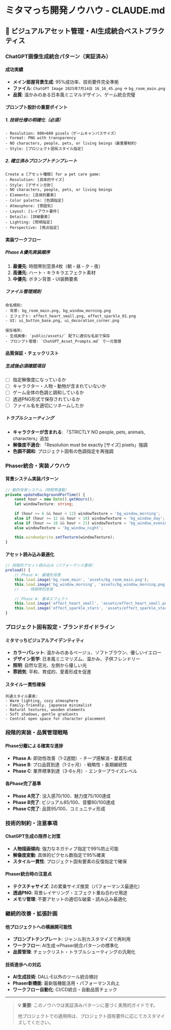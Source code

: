 # ミタマっち開発ノウハウ - CLAUDE.md

## 🎨 ビジュアルアセット管理・AI生成統合ベストプラクティス

### ChatGPT画像生成統合パターン（実証済み）

#### 成功実績
- **メイン部屋背景生成**: 95%成功率、技術要件完全準拠
- **ファイル**: `ChatGPT Image 2025年7月14日 16_16_45.png` → `bg_room_main.png`
- **品質**: 温かみのある日本風ミニマルデザイン、ゲーム統合完璧

#### プロンプト設計の重要ポイント

##### 1. 技術仕様の明確化（必須）
```
- Resolution: 800×600 pixels（ゲームキャンバスサイズ）
- Format: PNG with transparency
- NO characters, people, pets, or living beings（最重要制約）
- Style: [プロジェクト固有スタイル指定]
```

##### 2. 確立済みプロンプトテンプレート
```
Create a [アセット種類] for a pet care game:
- Resolution: [具体的サイズ]
- Style: [デザイン方針]
- NO characters, people, pets, or living beings
- Elements: [具体的要素]
- Color palette: [色調指定]
- Atmosphere: [雰囲気]
- Layout: [レイアウト要件]
- Details: [詳細要素]
- Lighting: [照明指定]
- Perspective: [視点指定]
```

#### 実装ワークフロー

##### Phase A優先実装順序
1. **最優先**: 時間帯別窓景4枚（朝・昼・夕・夜）
2. **高優先**: ハート・キラキラエフェクト素材
3. **中優先**: ボタン背景・UI装飾要素

##### ファイル管理規則
```
命名規則:
- 背景: bg_room_main.png, bg_window_morning.png
- エフェクト: effect_heart_small.png, effect_sparkle_01.png
- UI: ui_button_base.png, ui_decoration_corner.png

保存場所:
- 生成画像: `public/assets/` 配下に適切な名前で保存
- プロンプト管理: `ChatGPT_Asset_Prompts.md` で一元管理
```

#### 品質保証・チェックリスト

##### 生成後必須確認項目
- [ ] 指定解像度になっているか
- [ ] キャラクター・人物・動物が含まれていないか
- [ ] ゲーム全体の色調と調和しているか
- [ ] 透過PNG形式で保存されているか
- [ ] ファイル名を適切にリネームしたか

##### トラブルシューティング
- **キャラクターが含まれる**: 「STRICTLY NO people, pets, animals, characters」追加
- **解像度不適合**: 「Resolution must be exactly [サイズ] pixels」強調
- **色調不調和**: プロジェクト固有の色調指定を再強調

### Phaser統合・実装ノウハウ

#### 背景システム実装パターン
```typescript
// 動的背景システム（時間帯連動）
private updateBackgroundForTime() {
    const hour = new Date().getHours();
    let windowTexture: string;
    
    if (hour >= 6 && hour < 12) windowTexture = 'bg_window_morning';
    else if (hour >= 12 && hour < 18) windowTexture = 'bg_window_day';
    else if (hour >= 18 && hour < 21) windowTexture = 'bg_window_evening';
    else windowTexture = 'bg_window_night';
    
    this.windowSprite.setTexture(windowTexture);
}
```

#### アセット読み込み最適化
```typescript
// 段階的アセット読み込み（パフォーマンス重視）
preload() {
    // Phase A: 最優先背景
    this.load.image('bg_room_main', 'assets/bg_room_main.png');
    this.load.image('bg_window_morning', 'assets/bg_window_morning.png');
    // ... 時間帯別窓景
    
    // Phase A: 基本エフェクト
    this.load.image('effect_heart_small', 'assets/effect_heart_small.png');
    this.load.image('effect_sparkle_stars', 'assets/effect_sparkle_stars.png');
}
```

### プロジェクト固有設定・ブランドガイドライン

#### ミタマっちビジュアルアイデンティティ
- **カラーパレット**: 温かみのあるベージュ、ソフトブラウン、優しいイエロー
- **デザイン哲学**: 日本風ミニマリズム、温かみ、子供フレンドリー
- **照明**: 自然な窓光、左側から優しい光
- **雰囲気**: 平和、育成的、愛着形成を促進

#### スタイル一貫性確保
```
共通スタイル要素:
- Warm lighting, cozy atmosphere
- Family-friendly, japanese minimalist
- Natural textures, wooden elements
- Soft shadows, gentle gradients
- Central open space for character placement
```

### 段階的実装・品質管理戦略

#### Phase分離による確実な進捗
- **Phase A**: 即効性改善（1-2週間）- チープ感解消・愛着形成
- **Phase B**: プロ品質到達（1-2ヶ月）- 戦略性・長期継続性
- **Phase C**: 業界標準到達（3-6ヶ月）- エンタープライズレベル

#### 各Phase完了基準
- **Phase A完了**: 没入感70/100、魅力度75/100達成
- **Phase B完了**: ビジュアル85/100、音響80/100達成
- **Phase C完了**: 品質95/100、コミュニティ形成

### 技術的制約・注意事項

#### ChatGPT生成の限界と対策
- **人物描画傾向**: 強力なネガティブ指定で99%防止可能
- **解像度変動**: 具体的ピクセル数指定で95%確実
- **スタイル一貫性**: プロジェクト固有要素の反復指定で確保

#### Phaser統合時の注意点
- **テクスチャサイズ**: 2の累乗サイズ推奨（パフォーマンス最適化）
- **透過PNG**: 背景レイヤリング・エフェクト重ね合わせ用途
- **メモリ管理**: 不要アセットの適切な破棄・読み込み最適化

### 継続的改善・拡張計画

#### 他プロジェクトへの横展開可能性
- **プロンプトテンプレート**: ジャンル別カスタマイズで再利用
- **ワークフロー**: AI生成→Phaser統合パターンの標準化
- **品質管理**: チェックリスト・トラブルシューティングの汎用化

#### 技術進歩への対応
- **AI生成技術**: DALL-E以外のツール統合検討
- **Phaser新機能**: 最新版機能活用・パフォーマンス向上
- **ワークフロー自動化**: CI/CD統合・自動品質チェック

---

> **💡 重要**: このノウハウは実証済みパターンに基づく実用的ガイドです。
> 
> 他プロジェクトでの適用時は、プロジェクト固有要件に応じてカスタマイズしてください。